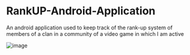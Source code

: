 # RankUP-Android-Application
 An android application used to keep track of the rank-up system of members of a clan in a community of a video game in which I am active


![image](https://github.com/user-attachments/assets/a2be02ea-c68a-45cf-ae1e-895ff7a7f866)
